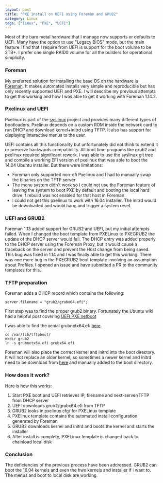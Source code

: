 ```yaml
---
layout: post
title: "PXE install on UEFI using Foreman and GRUB2"
category: Linux
tags: ["linux", "PXE", "UEFI"]
---
```


Most of the bare metal hardware that I manage now supports or defaults
to UEFI. Many have the option to use "Legacy BIOS" mode, but the main
feature I find that I require from UEFI is support for the boot volume
to be 2TB+. I prefer one single RAID0 volume for all the builders for
operational simplicity.

### Foreman

My preferred solution for installing the base OS on the hardware
is [Foreman][1]. It makes automated installs very simple and
reproducible but has only recently supported UEFI and PXE. I will
describe my previous attempts to get this working and how I was able
to get it working with Foreman 1.14.2.

### Pxelinux and UEFI

Pxelinux is part of the [syslinux][2] project and provides many
different types of bootloaders. Pxelinux depends on a custom ROM
inside the network card to run DHCP and download kernel+initrd using
TFTP. It also has support for displaying interactive menus to the
user.

UEFI contains all this functionality but unfortunately did not think
to extend it or preserve backwards compatibility. All boot time
programs like grub2 and pxelinux required significant rework. I was
able to use the syslinux git tree and compile a working EFI version of
pxelinux that was able to boot the 14.04 Ubuntu installer. But there
were limitations:

* Foreman only supported non-efi Pxelinux and I had to manually swap
  the binaries on the TFTP server
* The menu system didn't work so I could not use the Foreman feature
  of leaving the system to boot PXE by default and booting the local
  hard drive if rebuild was not enabled for that host in Foreman.
* I could not get this pxelinux to work with 16.04 installer. The
  initrd would be downloaded and would hang and trigger a system reset.

### UEFI and GRUB2

Foreman 1.13 added support for GRUB2 and UEFI, but my initial attempts
failed. When I changed the boot template from PXELinux to PXEGRUB2 the
update of the DHCP server would fail. The DHCP entry was added
properly to the DHCP server using the Foreman Proxy, but it would
cause a traceback on the server and prevent the Host change from being
saved. This bug was fixed in 1.14 and I was finally able to get this
working. There was one more bug in the PXEGRUB2 boot template
involving an assumption about Profiles. I opened an issue and have
submitted a PR to the community templates for this.

### TFTP preparation

Foreman adds a DHCP record which contains the following:

    server.filename = "grub2/grubx64.efi";

First step was to find the proper grub2 binary. Fortunately the Ubuntu
wiki had a helpful post covering [UEFI PXE netboot][3]

I was able to find the xenial grubnetx64.efi [here][4].

    cd /var/lib/tftpboot/
    mkdir grub2
    ln -s grubnetx64.efi grubx64.efi

Foreman will also place the correct kernel and initrd into the boot
directory. It will not replace an older kernel, so sometimes a newer
kernel and initrd need to be download from [here][5] and manually
added to the boot directory.

### How does it work?

Here is how this works:

1. Start PXE boot and UEFI retrieves IP, filename and next-server/TFTP
   from DHCP server
2. UEFI downloads grub2/grubx64.efi from TFTP
3. GRUB2 looks in pxelinux.cfg/<mac address> for PXELinux
   template
4. PXElinux template contains the automated install configuration
   generated by Foreman
5. GRUB2 downloads kernel and initrd and boots the kernel and starts
   the installer
6. After install is complete, PXELinux template is changed back to
   chainload local disk

### Conclusion

The deficiencies of the previous process have been addressed. GRUB2
can boot the 16.04 kernels and even the hwe kernels and installer if I
want to. The menus and boot to local disk are working.


[1]: https://theforeman.org/
[2]: http://www.syslinux.org/wiki/index.php?title=The_Syslinux_Project
[3]: https://wiki.ubuntu.com/UEFI/PXE-netboot-install
[4]: http://archive.ubuntu.com/ubuntu/dists/xenial/main/uefi/grub2-amd64/current/grubnetx64.efi.signed
[5]: http://archive.ubuntu.com/ubuntu/dists/xenial/main/installer-amd64/current/images/netboot/ubuntu-installer/amd64/
